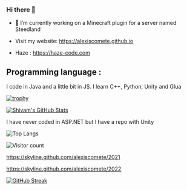 ### Hi there 👋

- 🔭 I’m currently working on a Minecraft plugin for a server named Steedland

- Visit my website: https://alexiscomete.github.io

- Haze : https://haze-code.com

## Programming language :

I code in Java and a little bit in JS.
I learn C++, Python, Unity and Glua

[![trophy](https://github-profile-trophy.vercel.app/?username=Alexiscomete)](https://github.com/ryo-ma/github-profile-trophy)

[![Shivam's GitHub Stats](https://github-readme-stats.vercel.app/api?username=Alexiscomete&show_icons=true)](https://github.com/shivam0110)

I have never coded in ASP.NET but I have a repo with Unity

![Top Langs](https://github-readme-stats.vercel.app/api/top-langs/?username=Alexiscomete&show_icons=true)

![Visitor count](https://visitor-badge.laobi.icu/badge?page_id=Alexiscomete.Alexiscomete)

https://skyline.github.com/alexiscomete/2021

https://skyline.github.com/alexiscomete/2022

[![GitHub Streak](http://github-readme-streak-stats.herokuapp.com?user=Alexiscomete&theme=dark)](https://git.io/streak-stats)

<!--
**Alexiscomete/Alexiscomete** is a ✨ _special_ ✨ repository because its `README.md` (this file) appears on your GitHub profile.

Here are some ideas to get you started:

- 🔭 I’m currently working on ...
- 🌱 I’m currently learning ...
- 👯 I’m looking to collaborate on ...
- 🤔 I’m looking for help with ...
- 💬 Ask me about ...
- 📫 How to reach me: ...
- 😄 Pronouns: ...
- ⚡ Fun fact: ...
-->
